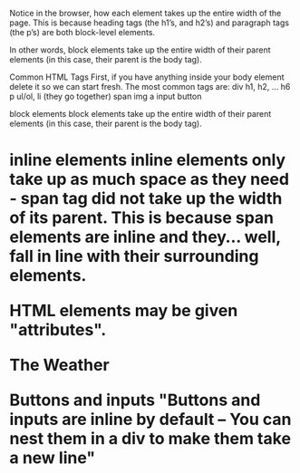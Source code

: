 Notice in the browser, how each element takes up the entire width of the page. This is because heading tags (the h1’s, and h2’s) and paragraph tags (the p’s) are both block-level elements.

In other words, block elements take up the entire width of their parent elements (in this case, their parent is the body tag).

Common HTML Tags
First, if you have anything inside your body element delete it so we can start fresh. The most common tags are:
div
h1, h2, … h6
p
ul/ol, li (they go together)
span
img
a
input
button

block elements block elements take up the entire width of their parent elements (in this case, their parent is the body tag). <h1> <div>

inline elements inline elements only take up as much space as they need - span tag did not take up the width of its parent. This is because span elements are inline and they… well, fall in line with their surrounding elements. <span>

HTML elements may be given "attributes". <p id="title">The Weather</p>

Buttons and inputs "Buttons and inputs are inline by default
– You can nest them in a div to make them take a new line"
